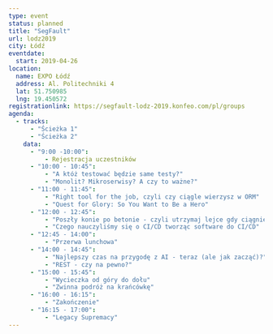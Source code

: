 ```yaml
---
type: event
status: planned
title: "SegFault"
url: lodz2019
city: Łódź
eventdate:
  start: 2019-04-26
location:
  name: EXPO Łódź
  address: Al. Politechniki 4
  lat: 51.750985
  lng: 19.450572
registrationlink: https://segfault-lodz-2019.konfeo.com/pl/groups
agenda:
  - tracks:
      - "Ścieżka 1"
      - "Ścieżka 2"
    data:
      - "9:00 -10:00":
          - Rejestracja uczestników
      - "10:00 - 10:45":
          - "A któż testować będzie same testy?"
          - "Monolit? Mikroserwisy? A czy to ważne?"
      - "11:00 - 11:45":
          - "Right tool for the job, czyli czy ciągle wierzysz w ORM"
          - "Quest for Glory: So You Want to Be a Hero"
      - "12:00 - 12:45":
          - "Poszły konie po betonie - czyli utrzymaj lejce gdy ciągniesz na wiele procków"
          - "Czego nauczyliśmy się o CI/CD tworząc software do CI/CD"
      - "12:45 - 14:00":
          - "Przerwa lunchowa"
      - "14:00 - 14:45":
          - "Najlepszy czas na przygodę z AI - teraz (ale jak zacząć)?"
          - "REST - czy na pewno?"
      - "15:00 - 15:45":
          - "Wycieczka od góry do dołu"
          - "Zwinna podróż na krańcówkę"
      - "16:00 - 16:15":
          - "Zakończenie"
      - "16:15 - 17:00":
          - "Legacy Supremacy"
---
```

